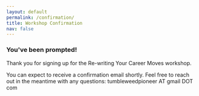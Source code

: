 ```yaml
---
layout: default
permalink: /confirmation/
title: Workshop Confirmation
nav: false
---
```


### You've been prompted!

Thank you for signing up for the Re-writing Your Career Moves workshop.

You can expect to receive a confirmation email shortly. Feel free to reach out in the meantime with any questions: tumbleweedpioneer AT gmail DOT com
